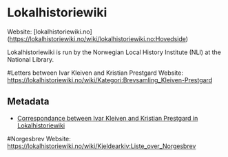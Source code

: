 # Lokalhistoriewiki
Website: [lokalhistoriewiki.no] (https://lokalhistoriewiki.no/wiki/lokalhistoriewiki.no:Hovedside)

Lokalhistoriewiki is run by the Norwegian Local History Institute (NLI) at the National Library.


#Letters between Ivar Kleiven and Kristian Prestgard
Website: https://lokalhistoriewiki.no/wiki/Kategori:Brevsamling_Kleiven-Prestgard

## Metadata
- [Correspondance between Ivar Kleiven and Kristian Prestgard in Lokalhistoriewiki](https://github.com/norkorr/nb_kilder/blob/master/data/NLI_Kleiven-Prestgard_CMIF.xml)

#Norgesbrev
Website: https://lokalhistoriewiki.no/wiki/Kjeldearkiv:Liste_over_Norgesbrev

